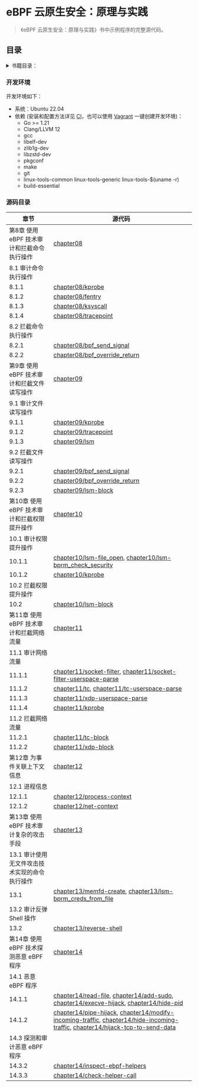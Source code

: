 # eBPF 云原生安全：原理与实践

>《eBPF 云原生安全：原理与实践》书中示例程序的完整源代码。

## 目录

<details><summary>书籍目录：</summary>

* 前言
* 目录
* 第一部分 eBPF 助力云原生安全
  * 第 1 章云原生安全概述
    * 1.1 云原生安全的挑战
      * 1.1.1 云原生平台基础设施的安全风险
      * 1.1.2 DevOps 软件供应链的安全风险
      * 1.1.3 云原生应用范式的安全风险
    * 1.2 云原生安全的演进
    * 1.3 云原生安全的理论基础
      * 1.3.1 威胁建模
      * 1.3.2 坚守安全准则
      * 1.3.3 安全观测和事件响应
    * 1.4 云原生安全的方法论
      * 1.4.1 CNCF 云原生安全架构
      * 1.4.2 云原生应用保护平台
    * 1.5 本章小结
  * 第 2 章初识 eBPF
    * 2.1 eBPF 历史
    * 2.2 eBPF 的关键特性和应用场景
      * 2.2.1 Linux 内核
      * 2.2.2 eBPF 的关键特性
      * 2.2.3 eBPF 的应用场景
    * 2.3 eBPF 的架构
    * 2.4 本章小结
  * 第 3 章 eBPF 技术原理详解
    * 3.1 eBPF “Hello World” 程序
    * 3.2 eBPF 技术原理
      * 3.2.1 eBPF Map 数据结构
      * 3.2.2 eBPF 虚拟机
      * 3.2.3 eBPF 验证器
      * 3.2.4 bpf() 系统调用
      * 3.2.5 eBPF 程序和附着类型
    * 3.3 eBPF 程序的开发模式
      * 3.3.1 BCC 模式
      * 3.3.2 CO-RE+ libbpf 模式
    * 3.4 本章小结
  * 第 4 章 eBPF 技术在云原生安全领域的应用
    * 4.1 针对云原生应用的攻击
    * 4.2 eBPF 和云原生安全的契合点
      * 4.2.1 容器中的基础隔离
      * 4.2.2 传统安全架构
      * 4.2.3 eBPF 提升云原生应用运行时安全
      * 4.2.4 eBPF 伴随云原生应用生命周期
    * 4.3 eBPF 云原生安全开源项目
      * 4.3.1 Falco
      * 4.3.2 Tracee
      * 4.3.3 Tetragon
    * 4.4 双刃剑
    * 4.5 本章小结
* 第二部分云原生安全项目详解
  * 第 5 章云原生安全项目 Falco 详解
    * 5.1 项目介绍
      * 5.1.1 功能
      * 5.1.2 使用场景
    * 5.2 安装
      * 5.2.1 使用包管理工具
      * 5.2.2 下载二进制包
      * 5.2.3 Kubernetes 环境
    * 5.3 使用示例
      * 5.3.1 规则引擎
      * 5.3.2 告警输出
      * 5.3.3 事件源
    * 5.4 架构和实现原理
      * 5.4.1 架构
      * 5.4.2 驱动
      * 5.4.3 用户态模块
    * 5.5 本章小结
  * 第 6 章云原生安全项目 Tracee 详解
    * 6.1 项目介绍
    * 6.2 安装
    * 6.3 使用示例
      * 6.3.1 事件追踪
      * 6.3.2 制品捕获
      * 6.3.3 风险探测
      * 6.3.4 外部集成
    * 6.4 架构和实现原理
      * 6.4.1 架构
      * 6.4.2 tracee-ebpf 实现原理
    * 6.5 本章小结
  * 第 7 章云原生安全项目 Tetragon 详解
    * 7.1 项目介绍
    * 7.2 安装
    * 7.3 使用示例
      * 7.3.1 事件观测
      * 7.3.2 风险拦截
    * 7.4 架构和实现原理
      * 7.4.1 架构
      * 7.4.2 事件观测
      * 7.4.3 风险拦截
    * 7.5 本章小结
* 第三部分 eBPF 安全技术实战
  * 第 8 章使用 eBPF 技术审计和拦截命令执行操作
    * 8.1 审计命令执行操作
      * 8.1.1 基于 eBPF Kprobe 和 Kretprobe 实现
      * 8.1.2 基于 eBPF Fentry 和 Fexit 实现
      * 8.1.3 基于 eBPF Ksyscall 和 Kretsyscall 实现
      * 8.1.4 基于 eBPF Tracepoint 实现
    * 8.2 拦截命令执行操作
      * 8.2.1 基于 bpf_send_signal 实现
      * 8.2.2 基于 bpf_override_return 实现
    * 8.3 本章小结
  * 第 9 章使用 eBPF 技术审计和拦截文件读写操作
    * 9.1 审计文件读写操作
      * 9.1.1 基于 eBPF Kprobe 和 Kretprobe 实现
      * 9.1.2 基于 eBPF Tracepoint 实现
      * 9.1.3 基于 eBPF LSM 实现
    * 9.2 拦截文件读写操作
      * 9.2.1 基于 bpf_send_signal 实现
      * 9.2.2 基于 bpf_override_return 实现
      * 9.2.3 基于 eBPF LSM 实现
    * 9.3 本章小结
  * 第 10 章使用 eBPF 技术审计和拦截权限提升操作
    * 10.1 审计权限提升操作
      * 10.1.1 基于 eBPF LSM 实现
      * 10.1.2 基于 eBPF Kprobe 实现
    * 10.2 拦截权限提升操作
    * 10.3 本章小结
  * 第 11 章使用 eBPF 技术审计和拦截网络流量
    * 11.1 审计网络流量
      * 11.1.1 基于 eBPF 套接字过滤器实现
      * 11.1.2 基于 eBPF TC 实现
      * 11.1.3 基于 eBPF XDP 实现
      * 11.1.4 基于 Kprobe 实现
    * 11.2 拦截网络流量
      * 11.2.1 基于 eBPF TC 实现
      * 11.2.2 基于 eBPF XDP 实现
    * 11.3 本章小结
  * 第 12 章为事件关联上下文信息
    * 12.1 进程信息
      * 12.1.1 进程操作事件
      * 12.1.2 网络事件
    * 12.2 容器和 Pod 信息
      * 12.2.1 进程操作事件
      * 12.2.2 网络事件
    * 12.3 本章小结
* 第四部分 eBPF 安全进阶
  * 第 13 章使用 eBPF 技术审计复杂的攻击手段
    * 13.1 审计使用无文件攻击技术实现的命令执行操作
    * 13.2 审计反弹 Shell 操作
    * 13.3 本章小结
  * 第 14 章使用 eBPF 技术探测恶意 eBPF 程序
    * 14.1 恶意 eBPF 程序
      * 14.1.1 常规程序
      * 14.1.2 网络程序
    * 14.2 防护恶意 eBPF 程序
    * 14.3 探测和审计恶意 eBPF 程序
      * 14.3.1 文件分析
      * 14.3.2 bpftool
      * 14.3.3 内核探测
    * 14.4 本章小结
</details>

### 开发环境

开发环境如下：

* 系统：Ubuntu 22.04
* 依赖 (安装和配置方法详见 [CI](https://github.com/mozillazg/cloud-native-security-with-ebpf/blob/master/.github/workflows/build.yml)，也可以使用 [Vagrant](https://www.vagrantup.com/) 一键创建开发环境)：
  * Go >= 1.21
  * Clang/LLVM 12
  * gcc
  * libelf-dev
  * zlib1g-dev
  * libzstd-dev
  * pkgconf
  * make
  * git
  * linux-tools-common linux-tools-generic linux-tools-$(uname -r)
  * build-essential

### 源码目录

| 章节                                          | 源代码                                                                                                                                                                                                                                                             |
|-----------------------------------------------|--------------------------------------------------------------------------------------------------------------------------------------------------------------------------------------------------------------------------------------------------------------------|
| 第8章 使用 eBPF 技术审计和拦截命令执行操作    | [chapter08](chapter08)                                                                                                                                                                                                                                             |
| 8.1 审计命令执行操作                          |                                                                                                                                                                                                                                                                    |
| 8.1.1                                         | [chapter08/kprobe](chapter08/kprobe)                                                                                                                                                                                                                               |
| 8.1.2                                         | [chapter08/fentry](chapter08/fentry)                                                                                                                                                                                                                               |
| 8.1.3                                         | [chapter08/ksyscall](chapter08/ksyscall)                                                                                                                                                                                                                           |
| 8.1.4                                         | [chapter08/tracepoint](chapter08/tracepoint)                                                                                                                                                                                                                       |
| 8.2 拦截命令执行操作                          |                                                                                                                                                                                                                                                                    |
| 8.2.1                                         | [chapter08/bpf_send_signal](chapter08/bpf_send_signal)                                                                                                                                                                                                             |
| 8.2.2                                         | [chapter08/bpf_override_return](chapter08/bpf_override_return)                                                                                                                                                                                                     |
| 第9章 使用 eBPF 技术审计和拦截文件读写操作    | [chapter09](chapter09)                                                                                                                                                                                                                                             |
| 9.1 审计文件读写操作                          |                                                                                                                                                                                                                                                                    |
| 9.1.1                                         | [chapter09/kprobe](chapter09/kprobe)                                                                                                                                                                                                                               |
| 9.1.2                                         | [chapter09/tracepoint](chapter09/tracepoint)                                                                                                                                                                                                                       |
| 9.1.3                                         | [chapter09/lsm](chapter09/lsm)                                                                                                                                                                                                                                     |
| 9.2 拦截文件读写操作                          |                                                                                                                                                                                                                                                                    |
| 9.2.1                                         | [chapter09/bpf_send_signal](chapter09/bpf_send_signal)                                                                                                                                                                                                             |
| 9.2.2                                         | [chapter09/bpf_override_return](chapter09/bpf_override_return)                                                                                                                                                                                                     |
| 9.2.3                                         | [chapter09/lsm-block](chapter09/lsm-block)                                                                                                                                                                                                                         |
| 第10章 使用 eBPF 技术审计和拦截权限提升操作   | [chapter10](chapter10)                                                                                                                                                                                                                                             |
| 10.1 审计权限提升操作                         |                                                                                                                                                                                                                                                                    |
| 10.1.1                                        | [chapter10/lsm-file_open](chapter10/lsm-file_open), [chapter10/lsm-bprm_check_security](chapter10/lsm-bprm_check_security)                                                                                                                                         |
| 10.1.2                                        | [chapter10/kprobe](chapter10/kprobe)                                                                                                                                                                                                                               |
| 10.2 拦截权限提升操作                         |                                                                                                                                                                                                                                                                    |
| 10.2                                          | [chapter10/lsm-block](chapter10/lsm-block)                                                                                                                                                                                                                         |
| 第11章 使用 eBPF 技术审计和拦截网络流量       | [chapter11](chapter11)                                                                                                                                                                                                                                             |
| 11.1 审计网络流量                             |                                                                                                                                                                                                                                                                    |
| 11.1.1                                        | [chapter11/socket-filter](chapter11/socket-filter), [chapter11/socket-filter-userspace-parse](chapter11/socket-filter-userspace-parse)                                                                                                                             |
| 11.1.2                                        | [chapter11/tc](chapter11/tc), [chapter11/tc-userspace-parse](chapter11/tc-userspace-parse)                                                                                                                                                                         |
| 11.1.3                                        | [chapter11/xdp-userspace-parse](chapter11/xdp-userspace-parse)                                                                                                                                                                                                     |
| 11.1.4                                        | [chapter11/kprobe](chapter11/kprobe)                                                                                                                                                                                                                               |
| 11.2 拦截网络流量                             |                                                                                                                                                                                                                                                                    |
| 11.2.1                                        | [chapter11/tc-block](chapter11/tc-block)                                                                                                                                                                                                                           |
| 11.2.2                                        | [chapter11/xdp-block](chapter11/xdp-block)                                                                                                                                                                                                                         |
| 第12章 为事件关联上下文信息                   | [chapter12](chapter12)                                                                                                                                                                                                                                             |
| 12.1 进程信息                                 |                                                                                                                                                                                                                                                                    |
| 12.1.1                                        | [chapter12/process-context](chapter12/process-context)                                                                                                                                                                                                             |
| 12.1.2                                        | [chapter12/net-context](chapter12/net-context)                                                                                                                                                                                                                     |
| 第13章 使用 eBPF 技术审计复杂的攻击手段       | [chapter13](chapter13)                                                                                                                                                                                                                                             |
| 13.1 审计使用无文件攻击技术实现的命令执行操作 |                                                                                                                                                                                                                                                                    |
| 13.1                                          | [chapter13/memfd-create](chapter13/memfd-create), [chapter13/lsm-bprm_creds_from_file](chapter13/lsm-bprm_creds_from_file)                                                                                                                                         |
| 13.2 审计反弹 Shell 操作                      |                                                                                                                                                                                                                                                                    |
| 13.2                                          | [chapter13/reverse-shell](chapter13/reverse-shell)                                                                                                                                                                                                                 |
| 第14章 使用 eBPF 技术探测恶意 eBPF 程序       | [chapter14](chapter14)                                                                                                                                                                                                                                             |
| 14.1 恶意 eBPF 程序                           |                                                                                                                                                                                                                                                                    |
| 14.1.1                                        | [chapter14/read-file](chapter14/read-file), [chapter14/add-sudo](chapter14/add-sudo), [chapter14/execve-hijack](chapter14/execve-hijack), [chapter14/hide-pid](chapter14/hide-pid)                                                                                 |
| 14.1.2                                        | [chapter14/pipe-hijack](chapter14/pipe-hijack), [chapter14/modify-incoming-traffic](chapter14/modify-incoming-traffic), [chapter14/hide-incoming-traffic](chapter14/hide-incoming-traffic), [chapter14/hijack-tcp-to-send-data](chapter14/hijack-tcp-to-send-data) |
| 14.3 探测和审计恶意 eBPF 程序                 |                                                                                                                                                                                                                                                                    |
| 14.3.2                                        | [chapter14/inspect-ebpf-helpers](chapter14/inspect-ebpf-helpers)                                                                                                                                                                                                   |
| 14.3.3                                        | [chapter14/check-helper-call](chapter14/check-helper-call)                                                                                                                                                                                                         |

